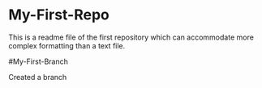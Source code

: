 # My-First-Repo

This is a readme file of the first repository which can accommodate more complex formatting than a text file.

#My-First-Branch

Created a branch
